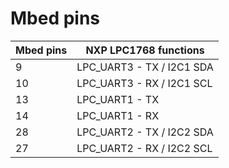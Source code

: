 Mbed pins
=========

| Mbed pins  | NXP LPC1768 functions        |
|------------|------------------------------|
| 9          | LPC_UART3 - TX / I2C1 SDA    |
| 10         | LPC_UART3 - RX / I2C1 SCL    |
| 13         | LPC_UART1 - TX               |
| 14         | LPC_UART1 - RX               |
| 28         | LPC_UART2 - TX / I2C2 SDA    |
| 27         | LPC_UART2 - RX / I2C2 SCL    |
